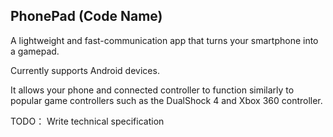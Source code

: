 PhonePad (Code Name)
-----------------------
A lightweight and fast-communication app that turns your smartphone into a gamepad. 

Currently supports Android devices. 

It allows your phone and connected controller to function similarly to popular game controllers such as the DualShock 4 and Xbox 360 controller.

TODO： Write technical specification
